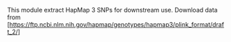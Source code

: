 This module extract HapMap 3 SNPs for downstream use.
Download data from [https://ftp.ncbi.nlm.nih.gov/hapmap/genotypes/hapmap3/plink_format/draft_2/]

